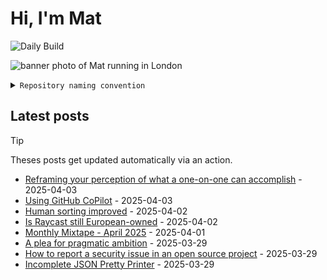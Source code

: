 # Hi, I'm Mat

![Daily Build](https://github.com/mat-0/mat-0/workflows/Daily%20Build/badge.svg)

![banner photo of Mat running in London](https://raw.githubusercontent.com/mat-0/mat-0/master/images/gh-header-image-cropped.jpg)

<details><summary><code>Repository naming convention</code></summary>
  
Repositories, where possible, are lowercase with underscores and follow the naming conventions below. 

  
- For demonstrations or proof of concepts, use the format `demo_name`.
- Boilerplate or templates are named in the format `template_name`.
  - where appropriate these are also published through GitHub pages and will be available at `username.github.io/repo_name`.
- WordPress-related content (mostly plugins) are prefixed with `wp_`.
- Twitter bots are prefixed with `bot_`.
- Standard repositories are named as they are, sometimes this might be a domain name e.g. `thechels.uk`.
</details>

## Latest posts

> [!TIP]
> Theses posts get updated automatically via an action.

<!-- blog starts -->
- [Reframing your perception of what a one-on-one can accomplish](https://thechels.uk/reframing-your-perception-of-what-a-one-on-one-can-accomplish) - 2025-04-03
- [Using GitHub CoPilot](https://thechels.uk/using-github-copilot) - 2025-04-03
- [Human sorting improved](https://thechels.uk/human-sorting-improved) - 2025-04-02
- [Is Raycast still European-owned](https://thechels.uk/is-raycast-still-european-owned) - 2025-04-02
- [Monthly Mixtape - April 2025](https://thechels.uk/mixtape-music-04-2025) - 2025-04-01
- [A plea for pragmatic ambition](https://thechels.uk/a-plea-for-pragmatic-ambition) - 2025-03-29
- [How to report a security issue in an open source project](https://thechels.uk/how-to-report-a-security-issue-in-an-open-source-project) - 2025-03-29
- [Incomplete JSON Pretty Printer](https://thechels.uk/incomplete-json-pretty-printer) - 2025-03-29
<!-- blog ends -->

